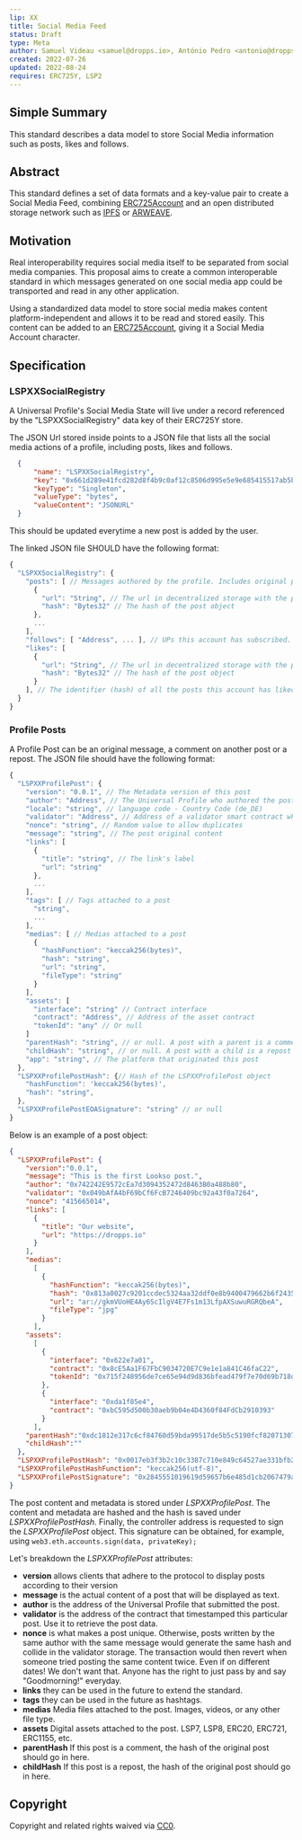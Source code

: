 ```yaml
---
lip: XX
title: Social Media Feed
status: Draft
type: Meta
author: Samuel Videau <samuel@dropps.io>, António Pedro <antonio@dropps.io>
created: 2022-07-26
updated: 2022-08-24
requires: ERC725Y, LSP2
---
```


## Simple Summary

This standard describes a data model to store Social Media information such as posts, likes and follows. 

## Abstract

This standard defines a set of data formats and a key-value pair to create a Social Media Feed, combining [ERC725Account](https://github.com/lukso-network/LIPs/blob/main/LSPs/LSP-0-ERC725Account.md) and an open distributed storage network such as [IPFS](https://ipfs.tech/) or [ARWEAVE](https://arweave.org).

## Motivation

Real interoperability requires social media itself to be separated from social media companies. This proposal aims to create a common interoperable standard in which messages generated on one social media app could be transported and read in any other application.

Using a standardized data model to store social media makes content platform-independent and allows it to be read and stored easily. This content can be added to an [ERC725Account](https://github.com/lukso-network/LIPs/blob/main/LSPs/LSP-0-ERC725Account.md), giving it a Social Media Account character.

## Specification

### LSPXXSocialRegistry

A Universal Profile's Social Media State will live under a record referenced by the "LSPXXSocialRegistry" data key of their ERC725Y store.

The JSON Url stored inside points to a JSON file that lists all the social media actions of a profile, including posts, likes and follows.

```json
  {
      "name": "LSPXXSocialRegistry",
      "key": "0x661d289e41fcd282d8f4b9c0af12c8506d995e5e9e685415517ab5bc8b908247",
      "keyType": "Singleton",
      "valueType": "bytes",
      "valueContent": "JSONURL"
  }
```

This should be updated everytime a new post is added by the user.

The linked JSON file SHOULD have the following format:

```js
{
  "LSPXXSocialRegistry": {
    "posts": [ // Messages authored by the profile. Includes original posts, comments and reposts.
      {
        "url": "String", // The url in decentralized storage with the post content and metadata
        "hash": "Bytes32" // The hash of the post object
      },
      ...
    ],
    "follows": [ "Address", ... ], // UPs this account has subscribed.  Will compose the account's feed.
    "likes": [
      {
        "url": "String", // The url in decentralized storage with the post content and metadata
        "hash": "Bytes32" // The hash of the post object
      }
    ], // The identifier (hash) of all the posts this account has liked
  }
}
```

### Profile Posts

A Profile Post can be an original message, a comment on another post or a repost. The JSON file should have the following format:

```js
{
  "LSPXXProfilePost": {
    "version": "0.0.1", // The Metadata version of this post
    "author": "Address", // The Universal Profile who authored the post
    "locale": "string", // language code - Country Code (de_DE)
    "validator": "Address", // Address of a validator smart contract which will authenticate a post and provide its publication date
    "nonce": "string", // Random value to allow duplicates
    "message": "string", // The post original content
    "links": [
      {
        "title": "string", // The link's label
        "url": "string"
      },
      ...
    ],
    "tags": [ // Tags attached to a post
      "string",
      ...
    ],
    "medias": [ // Medias attached to a post
      {
        "hashFunction": "keccak256(bytes)",
        "hash": "string",
        "url": "string", 
        "fileType": "string"
      }
    ],
    "assets": [
      "interface": "string" // Contract interface
      "contract": "Address", // Address of the asset contract
      "tokenId": "any" // Or null
    ]
    "parentHash": "string", // or null. A post with a parent is a comment
    "childHash": "string", // or null. A post with a child is a repost
    "app": "string", // The platform that originated this post
  },
  "LSPXXProfilePostHash": {// Hash of the LSPXXProfilePost object
    "hashFunction": 'keccak256(bytes)',
    "hash": "string",
  }, 
  "LSPXXProfilePostEOASignature": "string" // or null
}
```
Below is an example of a post object:

```JSON
{
  "LSPXXProfilePost": {
    "version":"0.0.1",
    "message": "This is the first Lookso post.",
    "author": "0x742242E9572cEa7d3094352472d8463B0a488b80",
    "validator": "0x049bAfA4bF69bCf6FcB7246409bc92a43f0a7264",
    "nonce": "415665014",
    "links": [
      {
        "title": "Our website",
        "url": "https://dropps.io"
      }
    ],
    "medias": 
      [
        {
          "hashFunction": "keccak256(bytes)",
          "hash": "0x813a0027c9201ccdec5324aa32ddf0e8b9400479662b6f243500a42f2f85d2eb",
          "url": "ar://gkmVUoHE4Ay6ScIlgV4E7Fs1m13LfpAXSuwuRGRQbeA",
          "fileType": "jpg"
        }
      ],
    "assets":
      [
        {
          "interface": "0x622e7a01",
          "contract": "0x8cE5Aa1F67FbC9034720E7C9e1e1a841C46faC22",
          "tokenId": "0x715f248956de7ce65e94d9d836bfead479f7e70d69b718d47bfe7b00e05b4fe4"
        },
        {
          "interface": "0xda1f85e4",
          "contract": "0xbC595d500b30aeb9b04e4D4360f84FdCb2910393"
        }
      ],
    "parentHash":"0xdc1812e317c6cf84760d59bda99517de5b5c5190fcf820713075430337805340",
    "childHash":""
  },
  "LSPXXProfilePostHash": "0x0017eb3f3b2c10c3387c710e849c64527ae331bfb2d42fb70fbe95588ff5d6cd",
  "LSPXXProfilePostHashFunction": "keccak256(utf-8)",
  "LSPXXProfilePostSignature": "0x2845551019619d59657b6e485d1cb2067479a5bc364270030d7c4143b4cc0ee5279432bee8425f17d091f067e6b8f987390900b1fd82bef52fcb4c8b2b06ab901b"
}
```

The post content and metadata is stored under  _LSPXXProfilePost_. The content and metadata are hashed and the hash is saved under _LSPXXProfilePostHash_. Finally, the controller address is requested to sign the _LSPXXProfilePost_ object. This signature can be obtained, for example, using `web3.eth.accounts.sign(data, privateKey);`

Let's breakdown the _LSPXXProfilePost_ attributes: 

* **version** allows clients that adhere to the protocol to display posts according to their version
* **message** is the actual content of a post that will be displayed as text.
* **author** is the address of the Universal Profile that submitted the post.
* **validator** is the address of the contract that timestamped this particular post. Use it to retrieve the post data.
* **nonce** is what makes a post unique. Otherwise, posts written by the same author with the same message would generate the same hash and collide in the validator storage. The transaction would then revert when someone tried posting the same content twice. Even if on different dates! We don't want that. Anyone has the right to just pass by and say "Goodmorning!" everyday.
* **links** they can be used in the future to extend the standard.
* **tags** they can be used in the future as hashtags.
* **medias** Media files attached to the post. Images, videos, or any other file type.
* **assets** Digital assets attached to the post. LSP7, LSP8, ERC20, ERC721, ERC1155, etc.
* **parentHash** If this post is a comment, the hash of the original post should go in here.
* **childHash** If this post is a repost, the hash of the original post should go in here. 

## Copyright

Copyright and related rights waived via [CC0](https://creativecommons.org/publicdomain/zero/1.0/).
